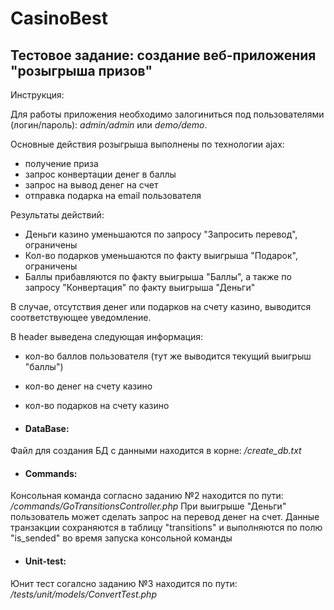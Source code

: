 # **CasinoBest**

## Тестовое задание: создание веб-приложения "розыгрыша призов"

Инструкция:

Для работы приложения необходимо залогиниться под пользователями (логин/пароль): *admin/admin* или *demo/demo*.

Основные действия розыгрыша выполнены по технологии ajax:
- получение приза
- запрос конвертации денег в баллы
- запрос на вывод денег на счет
- отправка подарка на email пользователя

Результаты действий:
- Деньги казино уменьшаются по запросу "Запросить перевод", ограничены
- Кол-во подарков уменьшаются по факту выигрыша "Подарок", ограничены
- Баллы прибавляются по факту выигрыша "Баллы", а также по запросу "Конвертация" по факту выигрыша "Деньги"

В случае, отсутствия денег или подарков на счету казино, выводится соответствующее уведомление.

В header выведена следующая информация:
- кол-во баллов пользователя (тут же выводится текущий выигрыш "баллы")
- кол-во денег на счету казино
- кол-во подарков на счету казино



- #### DataBase:
Файл для создания БД с данными находится в корне:
*/create_db.txt*

- #### Commands:
Консольная команда согласно заданию №2 находится по пути:
*/commands/GoTransitionsController.php*
При выигрыше "Деньги" пользователь может сделать запрос на перевод денег на счет. Данные транзакции сохраняются в таблицу "transitions" и выполняются по полю "is_sended" во время запуска консольной команды

- #### Unit-test:
Юнит тест согалсно заданию №3 находится по пути:
*/tests/unit/models/ConvertTest.php*